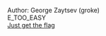 Author: George Zaytsev (groke)<br>
E_TOO_EASY<br>
<a href="https://warmup-cybrics2019quals.ctf.su/">Just get the flag</a>